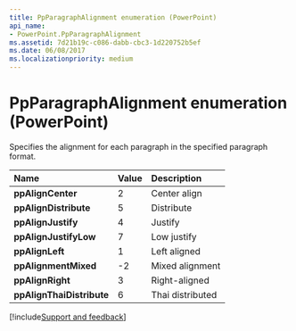 ```yaml
---
title: PpParagraphAlignment enumeration (PowerPoint)
api_name:
- PowerPoint.PpParagraphAlignment
ms.assetid: 7d21b19c-c086-dabb-cbc3-1d220752b5ef
ms.date: 06/08/2017
ms.localizationpriority: medium
---
```



# PpParagraphAlignment enumeration (PowerPoint)

Specifies the alignment for each paragraph in the specified paragraph format.



|Name|Value|Description|
|:-----|:-----|:-----|
|**ppAlignCenter**|2|Center align|
|**ppAlignDistribute**|5|Distribute|
|**ppAlignJustify**|4|Justify|
|**ppAlignJustifyLow**|7|Low justify|
|**ppAlignLeft**|1|Left aligned|
|**ppAlignmentMixed**|-2|Mixed alignment|
|**ppAlignRight**|3|Right-aligned|
|**ppAlignThaiDistribute**|6|Thai distributed|

[!include[Support and feedback](~/includes/feedback-boilerplate.md)]